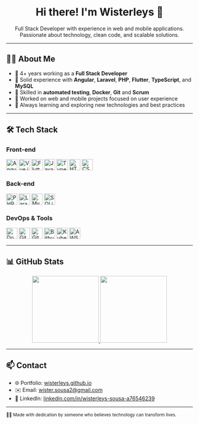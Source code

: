 <h1 align="center">Hi there! I'm Wisterleys 👋</h1>

<p align="center">
  Full Stack Developer with experience in web and mobile applications.<br/>
  Passionate about technology, clean code, and scalable solutions.
</p>

---

## 🧑‍💻 About Me

- 💼 4+ years working as a **Full Stack Developer**
- 🚀 Solid experience with **Angular**, **Laravel**, **PHP**, **Flutter**, **TypeScript**, and **MySQL**
- 🧪 Skilled in **automated testing**, **Docker**, **Git** and **Scrum**
- 📲 Worked on web and mobile projects focused on user experience
- 🌱 Always learning and exploring new technologies and best practices

---

## 🛠️ Tech Stack

### Front-end
<p>
  <img src="https://cdn.jsdelivr.net/gh/devicons/devicon/icons/angularjs/angularjs-original.svg" height="30" alt="Angular" />
  <img src="https://cdn.jsdelivr.net/gh/devicons/devicon/icons/vuejs/vuejs-original.svg" height="30" alt="Vue.js" />
  <img src="https://cdn.jsdelivr.net/gh/devicons/devicon/icons/flutter/flutter-original.svg" height="30" alt="Flutter" />
  <img src="https://cdn.jsdelivr.net/gh/devicons/devicon/icons/javascript/javascript-original.svg" height="30" alt="JavaScript" />
  <img src="https://cdn.jsdelivr.net/gh/devicons/devicon/icons/typescript/typescript-original.svg" height="30" alt="TypeScript" />
  <img src="https://cdn.jsdelivr.net/gh/devicons/devicon/icons/html5/html5-original.svg" height="30" alt="HTML5" />
  <img src="https://cdn.jsdelivr.net/gh/devicons/devicon/icons/css3/css3-original.svg" height="30" alt="CSS3" />
</p>

### Back-end
<p>
  <img src="https://cdn.jsdelivr.net/gh/devicons/devicon/icons/php/php-original.svg" height="30" alt="PHP" />
  <img src="https://cdn.jsdelivr.net/gh/devicons/devicon/icons/laravel/laravel-original.svg" height="30" alt="Laravel" />
  <img src="https://cdn.jsdelivr.net/gh/devicons/devicon/icons/mysql/mysql-original.svg" height="30" alt="MySQL" />
  <img src="https://cdn.jsdelivr.net/gh/devicons/devicon/icons/sqlite/sqlite-original.svg" height="30" alt="SQLite" />
</p>

### DevOps & Tools
<p>
  <img src="https://cdn.jsdelivr.net/gh/devicons/devicon/icons/docker/docker-original.svg" height="30" alt="Docker" />
  <img src="https://cdn.jsdelivr.net/gh/devicons/devicon/icons/git/git-original.svg" height="30" alt="Git" />
  <img src="https://cdn.jsdelivr.net/gh/devicons/devicon/icons/gitlab/gitlab-original.svg" height="30" alt="GitLab" />
  <img src="https://cdn.jsdelivr.net/gh/devicons/devicon/icons/bitbucket/bitbucket-original.svg" height="30" alt="Bitbucket" />
  <img src="https://cdn.jsdelivr.net/gh/devicons/devicon/icons/kubernetes/kubernetes-plain.svg" height="30" alt="Kubernetes" />
  <img src="https://cdn.jsdelivr.net/gh/devicons/devicon/icons/amazonwebservices/amazonwebservices-original-wordmark.svg" height="30" alt="AWS" />

</p>

---

## 📊 GitHub Stats

<div align="center">
  <a href="https://github.com/Wisterleys">
    <img height="180em" src="https://github-readme-stats.vercel.app/api?username=Wisterleys&show_icons=true&theme=dark&include_all_commits=true&count_private=true"/>
    <img height="180em" src="https://github-readme-stats.vercel.app/api/top-langs/?username=Wisterleys&layout=compact&langs_count=7&theme=dark"/>
  </a>
</div>

---

## 📫 Contact

- 🌐 Portfolio: [wisterleys.github.io](https://wisterleys.github.io)
- ✉️ Email: wister.sousa2@gmail.com
- 💼 LinkedIn: [linkedin.com/in/wisterleys-sousa-a76546239](https://www.linkedin.com/in/wisterleys-sousa-a76546239/)

---

<sub>👨‍💻 Made with dedication by someone who believes technology can transform lives.</sub>
